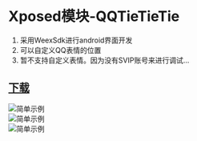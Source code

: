 # Xposed模块-QQTieTieTie
1. 采用WeexSdk进行android界面开发
2. 可以自定义QQ表情的位置
3. 暂不支持自定义表情。因为没有SVIP账号来进行调试...
## [下载](https://www.coolapk.com/apk/156242)
 ![简单示例](http://lihang.xyz/upload/image/20170830/1504054529132064635.png)</br>
 ![简单示例](http://image.coolapk.com/apk_image/2017/0923/TIME59BBEE7898720170923003802-156242-o_1bql7am0q1n0a1c99670tcmhheu-uid-1102782@476x773.png.t.jpg)</br>
 ![简单示例](http://image.coolapk.com/apk_image/2017/0923/TIME59BBEE7898720170923003808-156242-o_1bql7am0r9qqjm5ukq1e72dk210-uid-1102782@473x344.png.t.jpg)

